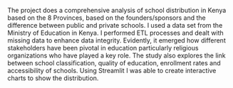 The project does a comprehensive analysis of school distribution in Kenya based on the 8 Provinces, based on the founders/sponsors and the difference between public and private schools. I used a data set from the Ministry of Education in Kenya. I performed ETL processes and dealt with missing data to enhance data integrity. Evidently, it emerged how different stakeholders have been pivotal in education particularly religious organizations who have played a key role. The study also explores the link between school classification, quality of education, enrollment rates and accessibility of schools. Using Streamlit I was able to create interactive charts to show the distribution.
